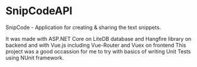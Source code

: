 # SnipCodeAPI
SnipCode - Application for creating & sharing the text snippets.

It was made with ASP.NET Core on LiteDB database and Hangfire library on backend and with Vue.js including Vue-Router and Vuex on frontend
This project was a good occassion for me to try with basics of writing Unit Tests using NUnit framework.

